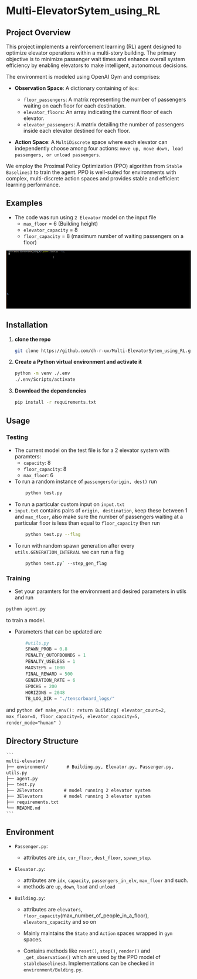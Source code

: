 # Multi-ElevatorSytem_using_RL

## Project Overview

This project implements a reinforcement learning (RL) agent designed to optimize elevator operations within a multi-story building. The primary objective is to minimize passenger wait times and enhance overall system efficiency by enabling elevators to make intelligent, autonomous decisions.

The environment is modeled using OpenAI Gym and comprises:

- **Observation Space**: A dictionary containing of `Box`:
  - `floor_passengers`: A matrix representing the number of passengers waiting on each floor for each destination.
  - `elevator_floors`: An array indicating the current floor of each elevator.
  - `elevator_passengers`: A matrix detailing the number of passengers inside each elevator destined for each floor.

- **Action Space**: A `MultiDiscrete` space where each elevator can independently choose among four actions: `move up, move down, load passengers, or unload passengers`.

We employ the Proximal Policy Optimization (PPO) algorithm from `Stable Baselines3` to train the agent. PPO is well-suited for environments with complex, multi-discrete action spaces and provides stable and efficient learning performance.

## Examples

- The code was run using `2 Elevator` model on the input file
    - `max_floor` = 6 (Building height)
    - `elevator_capacity` = 8
    - `floor_capacity` = 8 (maximum number of waiting passengers on a floor)

![](Elevator.gif)

## Installation

1. **clone the repo**  
     ```bash
     git clone https://github.com/dh-r-uv/Multi-ElevatorSytem_using_RL.git
     ```

2. **Create a Python virtual environment and activate it**  
   ```bash
   python -m venv ./.env
   ./.env/Scripts/activate
   ```
3. **Download the dependencies**
    ```bash
    pip install -r requirements.txt
   ```
## Usage

### Testing

- The current model on the test file is for a 2 elevator system with paramters: 
    - `capacity`: 8
    - `floor_capacity`: 8
    - `max_floor`: 6
- To run a random instance of `passengers(origin, dest)` run 
    ```bash
        python test.py
    ```
- To run a particular custom input on `input.txt`
- `input.txt` contains pairs of `origin, destination`, keep these between 1 and `max_floor`, also make sure the number of passengers waiting at a particular floor is less than equal to `floor_capacity` then run
    ```bash
        python test.py --flag
    ```
- To run with random spawn generation after every `utils.GENERATION_INTERVAL` we can run a flag
    ```bash 
        python test.py` --step_gen_flag
    ```

### Training
- Set your paramters for the environment and desired parameters in utils and run 
```bash
python agent.py
```
to train a model.
 
- Parameters that can be updated are
    ```python
        #utils.py
        SPAWN_PROB = 0.8
        PENALTY_OUTOFBOUNDS = 1
        PENALTY_USELESS = 1
        MAXSTEPS = 1000
        FINAL_REWARD = 500
        GENERATION_RATE = 6
        EPOCHS = 200
        HORIZONS = 2048
        TB_LOG_DIR = "./tensorboard_logs/"
    ```
and 
    ```python
    def make_env():
        return Building(
            elevator_count=2,
            max_floor=4,
            floor_capacity=5,
            elevator_capacity=5,
            render_mode="human"
        )
    ```

## Directory Structure
    ```
    multi-elevator/
    ├── environment/       # Building.py, Elevator.py, Passenger.py, utils.py
    ├── agent.py          
    ├── test.py          
    ├── 2Elevators        # model running 2 elevator system      
    ├── 3Elevators        # model running 3 elevator system
    ├── requirements.txt
    └── README.md
    ```

## Environment

- `Passenger.py`:
    - attributes are `idx`, `cur_floor`, `dest_floor`, `spawn_step`.

- `Elevator.py`:
    - attributes are `idx`, `capacity`, `passengers_in_elv`, `max_floor` and such.
    - methods are `up`, `down`, `load` and `unload`
- `Building.py`:
    - attributes are `elevators`, `floor_capacity`(max_number_of_people_in_a_floor), `elevators_capacity` and so on
    - Mainly maintains the `State` and `Action` spaces wrapped in `gym` spaces.

    - Contains methods like `reset()`, `step()`, `render()` and `_get_observation()` which are used by the PPO model of `stablebaselines3`. Implementations can be checked in `environment/Bulding.py`.


